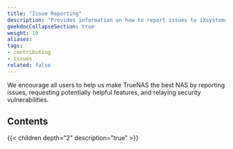 ```yaml
---
title: "Issue Reporting"
description: "Provides information on how to report issues to iXsystems."
geekdocCollapseSection: true
weight: 10
aliases:
tags:
- contributing
- issues
related: false
---
```


We encourage all users to help us make TrueNAS the best NAS by reporting issues, requesting potentially helpful features, and relaying security vulnerabilities.  

## Contents

{{< children depth="2" description="true" >}}
